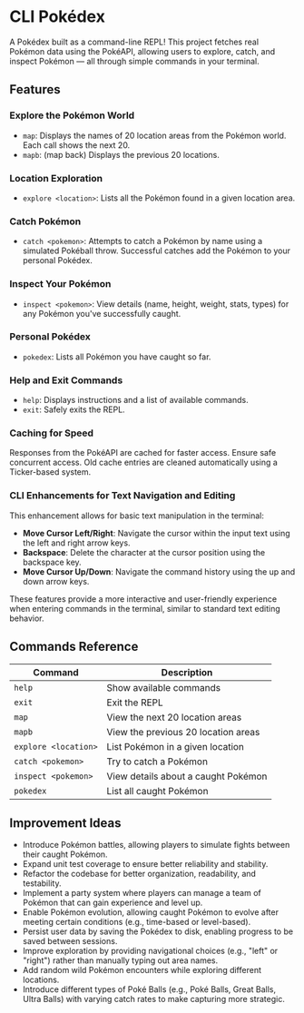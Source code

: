 # CLI Pokédex
A Pokédex built as a command-line REPL! This project fetches real Pokémon data using the PokéAPI, allowing users to explore, catch, and inspect Pokémon — all through simple commands in your terminal.

## Features

### Explore the Pokémon World
- `map`: Displays the names of 20 location areas from the Pokémon world. Each call shows the next 20.
- `mapb`: (map back) Displays the previous 20 locations.

### Location Exploration
- `explore <location>`: Lists all the Pokémon found in a given location area.

### Catch Pokémon
 - `catch <pokemon>`: Attempts to catch a Pokémon by name using a simulated Pokéball throw. Successful catches add the Pokémon to your personal Pokédex.

### Inspect Your Pokémon
- `inspect <pokemon>`: View details (name, height, weight, stats, types) for any Pokémon you've successfully caught.

### Personal Pokédex
- `pokedex`: Lists all Pokémon you have caught so far.

### Help and Exit Commands
- `help`: Displays instructions and a list of available commands.
- `exit`: Safely exits the REPL.

### Caching for Speed
Responses from the PokéAPI are cached for faster access. Ensure safe concurrent access. Old cache entries are cleaned automatically using a Ticker-based system.

### CLI Enhancements for Text Navigation and Editing
This enhancement allows for basic text manipulation in the terminal:

- **Move Cursor Left/Right**: Navigate the cursor within the input text using the left and right arrow keys.
- **Backspace**: Delete the character at the cursor position using the backspace key.
- **Move Cursor Up/Down**: Navigate the command history using the up and down arrow keys.

These features provide a more interactive and user-friendly experience when entering commands in the terminal, similar to standard text editing behavior.

## Commands Reference

| Command              | Description                         |
|----------------------|-------------------------------------|
| `help`               | Show available commands            |
| `exit`               | Exit the REPL                      |
| `map`                | View the next 20 location areas    |
| `mapb`               | View the previous 20 location areas |
| `explore <location>` | List Pokémon in a given location   |
| `catch <pokemon>`    | Try to catch a Pokémon             |
| `inspect <pokemon>`  | View details about a caught Pokémon |
| `pokedex`            | List all caught Pokémon            |

## Improvement Ideas

- Introduce Pokémon battles, allowing players to simulate fights between their caught Pokémon.
- Expand unit test coverage to ensure better reliability and stability.
- Refactor the codebase for better organization, readability, and testability.
- Implement a party system where players can manage a team of Pokémon that can gain experience and level up.
- Enable Pokémon evolution, allowing caught Pokémon to evolve after meeting certain conditions (e.g., time-based or level-based).
- Persist user data by saving the Pokédex to disk, enabling progress to be saved between sessions.
- Improve exploration by providing navigational choices (e.g., "left" or "right") rather than manually typing out area names.
- Add random wild Pokémon encounters while exploring different locations.
- Introduce different types of Poké Balls (e.g., Poké Balls, Great Balls, Ultra Balls) with varying catch rates to make capturing more strategic.